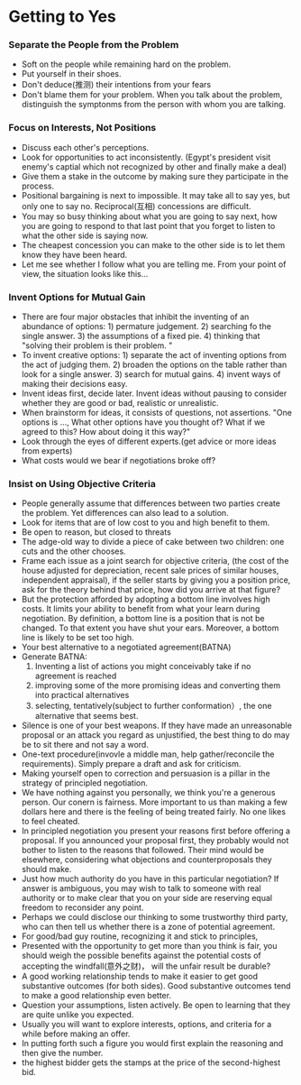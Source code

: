 # Getting to Yes

### Separate the People from the Problem


- Soft on the people while remaining hard on the problem. 
- Put yourself in their shoes.
- Don't deduce(推测) their intentions from your fears
- Don't blame them for your problem. When you talk about the problem, distinguish the symptonms from the person with whom you are talking. 



### Focus on Interests, Not Positions

- Discuss each other's perceptions. 
- Look for opportunities to act inconsistently. (Egypt's president visit enemy's captial which not recognized by other and finally make a deal)
- Give them a stake in the outcome by making sure they participate in the process.
- Positional bargaining is next to impossible. It may take all to say yes, but only one to say no. Reciprocal(互相) concessions are difficult. 
- You may so busy thinking about what you are going to say next, how you are going to respond to that last point that you forget to listen to what the other side is saying now. 
- The cheapest concession you can make to the other side is to let them know they have been heard.
- Let me see whether I follow what you are telling me. From your point of view, the situation looks like this...

### Invent Options for Mutual Gain

- There are four major obstacles that inhibit the inventing of an abundance of options: 1) permature judgement. 2) searching fo the single answer. 3) the assumptions of a fixed pie. 4) thinking that "solving their problem is their problem. "
- To invent creative options: 1) separate the act of inventing options from the act of judging them. 2) broaden the options on the table rather than look for a single answer. 3) search for mutual gains. 4) invent ways of making their decisions easy. 
- Invent ideas first, decide later. Invent ideas without pausing to consider whether they are good or bad, realistic or unrealistic. 
- When brainstorm for ideas, it consists of questions, not assertions. "One options is ..., What other options have you thought of? What if we agreed to this? How about doing it this way?"
- Look through the eyes of different experts.(get advice or more ideas from experts)
- What costs would we bear if negotiations broke off?

### Insist on Using Objective Criteria

- People generally assume that differences between two parties create the problem. Yet differences can also lead to a solution. 
- Look for items that are of low cost to you and high benefit to them.
- Be open to reason, but closed to threats
- The adge-old way to divide a piece of cake between two children: one cuts and the other chooses. 
- Frame each issue as a joint search for objective criteria, (the cost of the house adjusted for depreciation, recent sale prices of similar houses, independent appraisal), if the seller starts by giving you a position price, ask for the theory behind that price, how did you arrive at that figure?
- But the protection afforded by adopting a bottom line involves high costs. It limits your ability to benefit from what your learn during negotiation. By definition, a bottom line is a position that is not be changed. To that extent you have shut your ears. Moreover, a bottom line is likely to be set too high.
- Your best alternative to a negotiated agreement(BATNA)
- Generate BATNA: 
  1) Inventing a list of actions you might conceivably take if no agreement is reached
  2) improving some of the more promising ideas and converting them into practical alternatives
  3) selecting, tentatively(subject to further conformation）, the one alternative that seems best. 
- Silence is one of your best weapons. If they have made an unreasonable proposal or an attack you regard as unjustified, the best thing to do may be to sit there and not say a word.
- One-text procedure(invovle a middle man, help gather/reconcile the requirements). Simply prepare a draft and ask for criticism. 
- Making yourself open to correction and persuasion is a pillar in the strategy of principled negotiation.
- We have nothing against you personally, we think you're a generous person. Our conern is fairness. More important to us than making a few dollars here and there is the feeling of being treated fairly. No one likes to feel cheated. 
- In principled negotiation you present your reasons first before offering a proposal. If you announced your proposal first, they probably would not bother to listen to the reasons that followed. Their mind would be elsewhere, considering what objections and counterproposals they should make.
- Just how much authority do you have in this particular negotiation? If answer is ambiguous, you may wish to talk to someone with real authority or to make clear that you on your side are reserving equal freedom to reconsider any point. 
- Perhaps we could disclose our thinking to some trustworthy third party, who can then tell us whether there is a zone of potential agreement.
- For good/bad guy routine, recognizing it and stick to principles, 
- Presented with the opportunity to get more than you think is fair, you should weigh the possible benefits against the potential costs of accepting the windfall(意外之财)， will the unfair result be durable?
- A good working relationship tends to make it easier to get good substantive outcomes (for both sides). Good substantive outcomes tend to make a good relationship even better.
- Question your assumptions, listen actively. Be open to learning that they are quite unlike you expected. 
- Usually you will want to explore interests, options, and criteria for a while before making an offer.
- In putting forth such a figure you would first explain the reasoning and then give the number.
- the highest bidder gets the stamps at the price of the second-highest bid.
